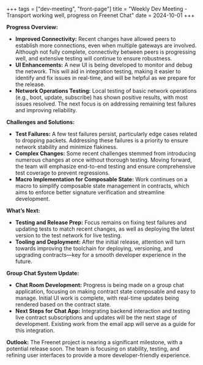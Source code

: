 +++
tags = ["dev-meeting", "front-page"]
title = "Weekly Dev Meeting - Transport working well, progress on Freenet Chat" 
date = 2024-10-01
+++

**Progress Overview:**

- **Improved Connectivity:** Recent changes have allowed peers to establish more connections, even
  when multiple gateways are involved. Although not fully complete, connectivity between peers is
  progressing well, and extensive testing will continue to ensure robustness.
- **UI Enhancements:** A new UI is being developed to monitor and debug the network. This will aid
  in integration testing, making it easier to identify and fix issues in real-time, and will be
  helpful as we prepare for the release.
- **Network Operations Testing:** Local testing of basic network operations (e.g., boot, update,
  subscribe) has shown positive results, with most issues resolved. The next focus is on addressing
  remaining test failures and improving reliability.

**Challenges and Solutions:**

- **Test Failures:** A few test failures persist, particularly edge cases related to dropping
  packets. Addressing these failures is a priority to ensure network stability and minimize
  flakiness.
- **Complex Changes:** Some recent challenges stemmed from introducing numerous changes at once
  without thorough testing. Moving forward, the team will emphasize end-to-end testing and ensure
  comprehensive test coverage to prevent regressions.
- **Macro Implementation for Composable State:** Work continues on a macro to simplify composable
  state management in contracts, which aims to enforce better signature verification and streamline
  development.

**What’s Next:**

- **Testing and Release Prep:** Focus remains on fixing test failures and updating tests to match
  recent changes, as well as deploying the latest version to the test network for live testing.
- **Tooling and Deployment:** After the initial release, attention will turn towards improving the
  toolchain for deploying, versioning, and upgrading contracts—key for a smooth developer experience
  in the future.

**Group Chat System Update:**

- **Chat Room Development:** Progress is being made on a group chat application, focusing on making
  contract state composable and easy to manage. Initial UI work is complete, with real-time updates
  being rendered based on the contract state.
- **Next Steps for Chat App:** Integrating backend interaction and testing live contract
  subscriptions and updates will be the next stage of development. Existing work from the email app
  will serve as a guide for this integration.

**Outlook:** The Freenet project is nearing a significant milestone, with a potential release soon.
The team is focusing on stability, testing, and refining user interfaces to provide a more
developer-friendly experience.
